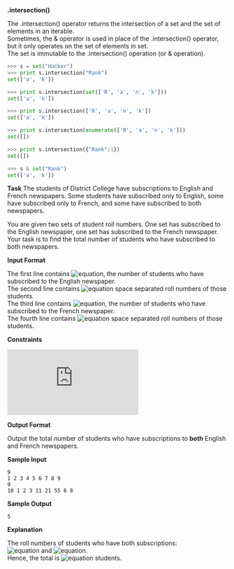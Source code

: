 __.intersection()__

The .intersection() operator returns the intersection of a set and the set of elements in an iterable.<br>
Sometimes, the & operator is used in place of the .intersection() operator, but it only operates on the set of elements in set.<br>
The set is immutable to the .intersection() operation (or & operation).
```python
>>> s = set("Hacker")
>>> print s.intersection("Rank")
set(['a', 'k'])

>>> print s.intersection(set(['R', 'a', 'n', 'k']))
set(['a', 'k'])

>>> print s.intersection(['R', 'a', 'n', 'k'])
set(['a', 'k'])

>>> print s.intersection(enumerate(['R', 'a', 'n', 'k']))
set([])

>>> print s.intersection({"Rank":1})
set([])

>>> s & set("Rank")
set(['a', 'k'])
```
__Task__
The students of District College have subscriptions to English and French newspapers. Some students have subscribed only to English, some have subscribed only to French, and some have subscribed to both newspapers.

You are given two sets of student roll numbers. One set has subscribed to the English newspaper, one set has subscribed to the French newspaper. Your task is to find the total number of students who have subscribed to both newspapers.

__Input Format__

The first line contains ![equation](http://latex.codecogs.com/svg.latex?\inline&space;n), the number of students who have subscribed to the English newspaper.<br> 
The second line contains ![equation](http://latex.codecogs.com/svg.latex?\inline&space;n) space separated roll numbers of those students.<br>
The third line contains ![equation](http://latex.codecogs.com/svg.latex?\inline&space;b), the number of students who have subscribed to the French newspaper.<br> 
The fourth line contains ![equation](http://latex.codecogs.com/svg.latex?\inline&space;n) space separated roll numbers of those students.

__Constraints__

![equation](https://latex.codecogs.com/svg.latex?%5Cinline%200%20%3C%20Total%5C%20number%5C%20of%5C%20students%5C%20in%5C%20college%20%3C%201000)

__Output Format__

Output the total number of students who have subscriptions to __both__ English and French newspapers.

__Sample Input__
```commandline
9
1 2 3 4 5 6 7 8 9
9
10 1 2 3 11 21 55 6 8
```
__Sample Output__
```commandline
5
```
__Explanation__

The roll numbers of students who have both subscriptions:<br>
![equation](https://latex.codecogs.com/svg.latex?\inline&space;1,&space;2,&space;3,&space;6) and ![equation](http://latex.codecogs.com/svg.latex?\inline&space;8).<br>
Hence, the total is ![equation](http://latex.codecogs.com/svg.latex?\inline&space;5) students.
